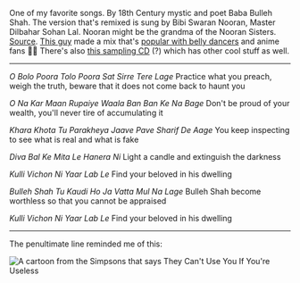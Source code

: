 One of my favorite songs. By 18th Century mystic and poet Baba Bulleh Shah. The version that's remixed is sung by Bibi Swaran Nooran, Master Dilbahar Sohan Lal. Nooran might be the grandma of the Nooran Sisters. [Source](https://deewanis.blogspot.com/2012/02/samples.html). [This guy](https://www.instagram.com/sounds_of_solace/) made a mix that's [popular with belly dancers](https://www.youtube.com/watch?v=SMzLR0kBN20) and anime fans 🤷‍♂️ There's also [this sampling CD](https://archive.org/details/zero-g-deepest-india) (?) which has other cool stuff as well.

---

_O Bolo Poora Tolo Poora Sat Sirre Tere Lage_
Practice what you preach, weigh the truth, beware that it does not come back to haunt you

_O Na Kar Maan Rupaiye Waala Ban Ban Ke Na Bage_
Don't be proud of your wealth, you'll never tire of accumulating it

_Khara Khota Tu Parakheya Jaave Pave Sharif De Aage_
You keep inspecting to see what is real and what is fake

_Diva Bal Ke Mita Le Hanera Ni_
Light a candle and extinguish the darkness

_Kulli Vichon Ni Yaar Lab Le_
Find your beloved in his dwelling

_Bulleh Shah Tu Kaudi Ho Ja Vatta Mul Na Lage_
Bulleh Shah become worthless so that you cannot be appraised

_Kulli  Vichon Ni Yaar Lab Le_
Find your beloved in his dwelling

---

The penultimate line reminded me of this:

![A cartoon from the Simpsons that says They Can't Use You If You're Useless](/assets/sufani.png)
